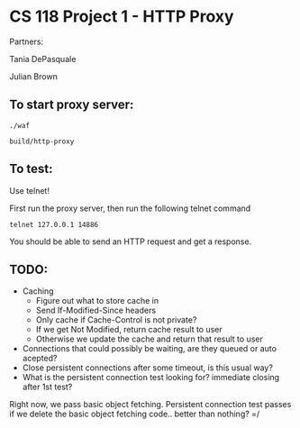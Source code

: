 CS 118 Project 1 - HTTP Proxy
=============================

Partners:

Tania DePasquale

Julian Brown

## To start proxy server:

```
./waf

build/http-proxy
```

## To test:

Use telnet!

First run the proxy server, then run the following telnet command

```
telnet 127.0.0.1 14886
```

You should be able to send an HTTP request and get a response.

## TODO:

* Caching
  - Figure out what to store cache in
  - Send If-Modified-Since headers
  - Only cache if Cache-Control is not private?
  - If we get Not Modified, return cache result to user
  - Otherwise we update the cache and return that result to user
* Connections that could possibly be waiting, are they queued or auto acepted?
* Close persistent connections after some timeout, is this usual way?
* What is the persistent connection test looking for? immediate closing after 1st test?

Right now, we pass basic object fetching.
Persistent connection test passes if we delete the basic object fetching code.. better than nothing?  =/
